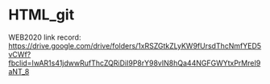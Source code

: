 # HTML_git
WEB2020
link record: https://drive.google.com/drive/folders/1xRSZGtkZLyKW9fUrsdThcNmfYED5vCWf?fbclid=IwAR1s41jdwwRufThcZQRiDiI9P8rY98vIN8hQa44NGFGWYtxPrMreI9aNT_8
